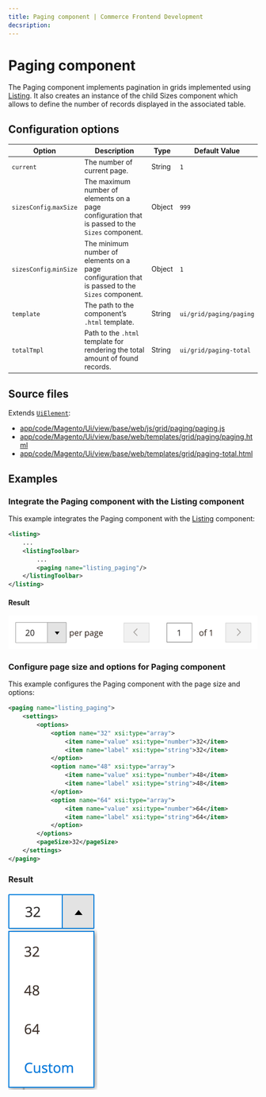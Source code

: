 ```yaml
---
title: Paging component | Commerce Frontend Development
decsription:
---
```


# Paging component

The Paging component implements pagination in grids implemented using [Listing](listing-grid.html). It also creates an instance of the child Sizes component which allows to define the number of records displayed in the associated table.

## Configuration options

| Option | Description | Type | Default Value |
| --- | --- | --- | --- |
| `current` | The number of current page. | String | `1` |
| `sizesConfig`.`maxSize` | The maximum number of elements on a page configuration that is passed to the `Sizes` component. | Object | `999` |
| `sizesConfig`.`minSize` | The minimum number of elements on a page configuration that is passed to the `Sizes` component. | Object | `1` |
| `template` | The path to the component’s `.html` template. | String | `ui/grid/paging/paging` |
| `totalTmpl` | Path to the `.html` template for rendering the total amount of found records. | String | `ui/grid/paging-total` |

## Source files

Extends [`UiElement`](concepts/element.md):

-  [app/code/Magento/Ui/view/base/web/js/grid/paging/paging.js](https://github.com/magento/magento2/blob/2.4/app/code/Magento/Ui/view/base/web/js/grid/paging/paging.js)
-  [app/code/Magento/Ui/view/base/web/templates/grid/paging/paging.html](https://github.com/magento/magento2/blob/2.4/app/code/Magento/Ui/view/base/web/templates/grid/paging/paging.html)
-  [app/code/Magento/Ui/view/base/web/templates/grid/paging-total.html](https://github.com/magento/magento2/blob/2.4/app/code/Magento/Ui/view/base/web/templates/grid/paging-total.html)

## Examples

### Integrate the Paging component with the Listing component

This example integrates the Paging component with the [Listing](listing-grid.html) component:

```xml
<listing>
    ...
    <listingToolbar>
        ...
        <paging name="listing_paging"/>
    </listingToolbar>
</listing>
```

#### Result

![Paging Component example](../_images/ui-components/ui-paging-result.png)

### Configure page size and options for Paging component

This example configures the Paging component with the page size and options:

```xml
<paging name="listing_paging">
    <settings>
        <options>
            <option name="32" xsi:type="array">
                <item name="value" xsi:type="number">32</item>
                <item name="label" xsi:type="string">32</item>
            </option>
            <option name="48" xsi:type="array">
                <item name="value" xsi:type="number">48</item>
                <item name="label" xsi:type="string">48</item>
            </option>
            <option name="64" xsi:type="array">
                <item name="value" xsi:type="number">64</item>
                <item name="label" xsi:type="string">64</item>
            </option>
        </options>
        <pageSize>32</pageSize>
    </settings>
</paging>
```

### Result

![Configured Paging Component example](../_images/ui-components/ui-paging-configured-result.png)
